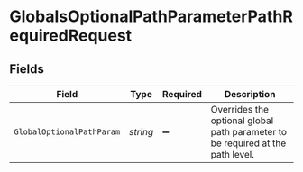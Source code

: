# GlobalsOptionalPathParameterPathRequiredRequest


## Fields

| Field                                                                           | Type                                                                            | Required                                                                        | Description                                                                     |
| ------------------------------------------------------------------------------- | ------------------------------------------------------------------------------- | ------------------------------------------------------------------------------- | ------------------------------------------------------------------------------- |
| `GlobalOptionalPathParam`                                                       | *string*                                                                        | :heavy_minus_sign:                                                              | Overrides the optional global path parameter to be required at the<br/>path level.<br/> |